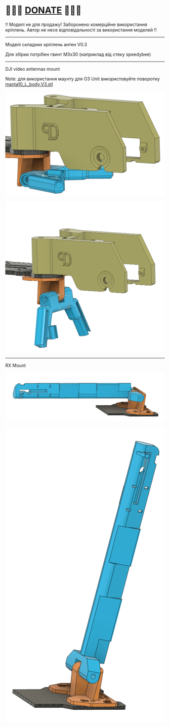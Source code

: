 
# 🍩🍩🍩 [DONATE](https://send.monobank.ua/jar/8GPxyGjM8E) 🍩🍩🍩

‼️ Моделі не для продажу! Заборонено комерційне використання кріплень. Автор не несе відповідальності за використання моделей ‼️

---

Моделі складних кріплень антен V0.3

Для збірки потрібен гвинт M3x30 (наприклад від стеку speedybee)

---

DJI video antennas mount

Note: для використання маунту для O3 Unit використовуйте поворотку [manta10_L_body.V3.stl](/FPV_CAMERA_MOUNT/Povorotna/V3/manta10_L_body.V3.stl)

![](/FPV_ANT_mount/manta10/v0.3/media/1.jpg)

![](/FPV_ANT_mount/manta10/v0.3/media/2.jpg)


---

RX Mount

![](/FPV_ANT_mount/manta10/v0.3/media/3.jpg)

![](/FPV_ANT_mount/manta10/v0.3/media/4.jpg)


